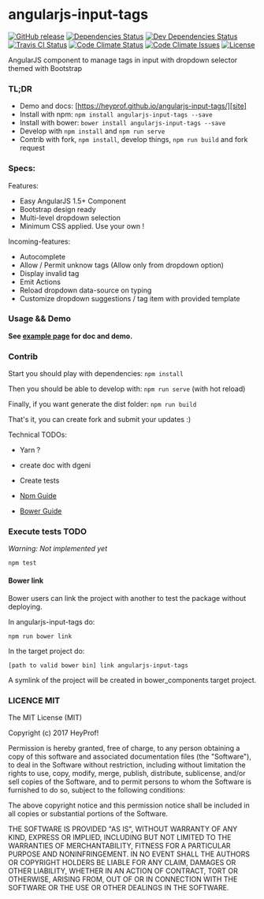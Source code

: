 # angularjs-input-tags 

[![GitHub release][badge-release-img]][badge-release-lnk]
[![Dependencies Status][badge-dependencies-img]][badge-dependencies-lnk]
[![Dev Dependencies Status][badge-dev-dependencies-img]][badge-dev-dependencies-lnk]
[![Travis CI Status][badge-travis-img]][badge-travis-lnk]
[![Code Climate Status][badge-code-climate-status-img]][badge-code-climate-status-lnk]
[![Code Climate Issues][badge-code-climate-issues-img]][badge-code-climate-issues-lnk]
[![License][badge-license-img]][badge-license-lnk]

AngularJS component to manage tags in input with dropdown selector themed with Bootstrap

### TL;DR

- Demo and docs: [https://heyprof.github.io/angularjs-input-tags/][site]
- Install with npm: `npm install angularjs-input-tags --save`
- Install with bower: `bower install angularjs-input-tags --save`
- Develop with `npm install` and `npm run serve`
- Contrib with fork, `npm install`, develop things, `npm run build` and fork request

### Specs:

Features:
- Easy AngularJS 1.5+ Component
- Bootstrap design ready
- Multi-level dropdown selection
- Minimum CSS applied. Use your own !

Incoming-features:
- Autocomplete
- Allow / Permit unknow tags (Allow only from dropdown option)
- Display invalid tag
- Emit Actions
- Reload dropdown data-source on typing
- Customize dropdown suggestions / tag item with provided template

### Usage && Demo

**See [example page][site] for doc and demo.**

### Contrib

Start you should play with dependencies: `npm install`

Then you should be able to develop with: `npm run serve` (with hot reload)

Finally, if you want generate the dist folder: `npm run build`

That's it, you can create fork and submit your updates :)

Technical TODOs:
- Yarn ?
- create doc with dgeni
- Create tests

- [Npm Guide](https://docs.npmjs.com/getting-started/publishing-npm-packages)
- [Bower Guide](https://bower.io/docs/creating-packages/)

### Execute tests TODO

*Warning: Not implemented yet*

`npm test`

#### Bower link

Bower users can link the project with another to test the package without deploying.

In angularjs-input-tags do:

`npm run bower link`

In the target project do:

`[path to valid bower bin] link angularjs-input-tags`

A symlink of the project will be created in bower_components target project.

### LICENCE MIT

The MIT License (MIT)

Copyright (c) 2017 HeyProf!

Permission is hereby granted, free of charge, to any person obtaining a copy
of this software and associated documentation files (the "Software"), to deal
in the Software without restriction, including without limitation the rights
to use, copy, modify, merge, publish, distribute, sublicense, and/or sell
copies of the Software, and to permit persons to whom the Software is
furnished to do so, subject to the following conditions:

The above copyright notice and this permission notice shall be included in all
copies or substantial portions of the Software.

THE SOFTWARE IS PROVIDED "AS IS", WITHOUT WARRANTY OF ANY KIND, EXPRESS OR
IMPLIED, INCLUDING BUT NOT LIMITED TO THE WARRANTIES OF MERCHANTABILITY,
FITNESS FOR A PARTICULAR PURPOSE AND NONINFRINGEMENT. IN NO EVENT SHALL THE
AUTHORS OR COPYRIGHT HOLDERS BE LIABLE FOR ANY CLAIM, DAMAGES OR OTHER
LIABILITY, WHETHER IN AN ACTION OF CONTRACT, TORT OR OTHERWISE, ARISING FROM,
OUT OF OR IN CONNECTION WITH THE SOFTWARE OR THE USE OR OTHER DEALINGS IN THE
SOFTWARE.

[site]: https://heyprof.github.io/angularjs-input-file/

[badge-release-img]: https://img.shields.io/github/release/heyprof/angularjs-input-tags/all.svg?style=flat-square
[badge-release-lnk]: https://github.com/heyprof/angularjs-input-tags/releases
[badge-dependencies-img]: https://img.shields.io/david/heyprof/angularjs-input-tags.svg?style=flat-square
[badge-dependencies-lnk]: https://david-dm.org/heyprof/angularjs-input-tags
[badge-dev-dependencies-img]: https://img.shields.io/david/dev/heyprof/angularjs-input-tags.svg?style=flat-square
[badge-dev-dependencies-lnk]: https://david-dm.org/heyprof/angularjs-input-tags?type=dev
[badge-travis-img]: https://img.shields.io/travis/heyprof/angularjs-input-tags.svg?style=flat-square&label=TravisCI
[badge-travis-lnk]: https://travis-ci.org/heyprof/angularjs-input-tags
[badge-code-climate-status-img]: https://img.shields.io/codeclimate/github/heyprof/angularjs-input-tags.svg?style=flat-square&label=climate
[badge-code-climate-status-lnk]: https://codeclimate.com/github/heyprof/angularjs-input-tags
[badge-code-climate-issues-img]: https://img.shields.io/codeclimate/issues/github/heyprof/angularjs-input-tags.svg?style=flat-square&label=climate&nbsp;issues
[badge-code-climate-issues-lnk]: https://codeclimate.com/github/heyprof/angularjs-input-tags/issues
[badge-license-img]: https://img.shields.io/badge/license-MIT-blue.svg?style=flat-square
[badge-license-lnk]: https://raw.githubusercontent.com/heyprof/angularjs-input-tags/master/LICENSE
